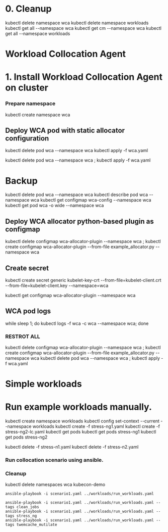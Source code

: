 # 0. Cleanup
kubectl delete namespace wca
kubectl delete namespace workloads
kubectl get all --namespace wca 
kubectl get cm --namespace wca 
kubectl get all --namespace workloads 

# #############################
# Workload Collocation Agent
# #############################

# 1. Install Workload Collocation Agent on cluster
### Prepare namespace
kubectl create namespace wca

## Deploy WCA pod with static allocator configuration
kubectl delete pod wca --namespace wca
kubectl apply -f wca.yaml

kubectl delete pod wca --namespace wca ; kubectl apply -f wca.yaml

# Backup
kubectl delete pod wca --namespace wca
kubectl describe pod wca --namespace wca
kubectl get configmap wca-config --namespace wca
kubectl get pod wca -o wide --namespace wca

## Deploy WCA allocator python-based plugin as configmap
kubectl delete configmap wca-allocator-plugin --namespace wca ; kubectl create configmap wca-allocator-plugin --from-file example_allocator.py --namespace wca

## Create secret
kubectl create secret generic kubelet-key-crt --from-file=kubelet-client.crt --from-file=kubelet-client.key --namespace=wca

kubectl get configmap wca-allocator-plugin --namespace wca


## WCA pod logs
while sleep 1; do kubectl logs -f wca -c wca --namespace wca; done


###  RESTROT ALL
kubectl delete configmap wca-allocator-plugin --namespace wca ; kubectl create configmap wca-allocator-plugin --from-file example_allocator.py --namespace wca
kubectl delete pod wca --namespace wca ; kubectl apply -f wca.yaml


# #############################
# Simple          workloads
# #############################

# Run example workloads manually.
kubectl create namespace workloads
kubectl config set-context --current --namespace workloads
kubectl create -f stress-ng1.yaml
kubectl create -f stress-ng2-lc.yaml
kubectl get pods
kubectl get pods stress-ng1
kubectl get pods stress-ng2

kubectl delete -f stress-n1.yaml
kubectl delete -f stress-n2.yaml

### Run collocation scenario using ansible.

### Cleanup
kubectl delete namespaces wca kubecon-demo
```
ansible-playbook -i scenario1.yaml ../workloads/run_workloads.yaml

ansible-playbook -i scenario1.yaml ../workloads/run_workloads.yaml --tags clean_jobs
ansible-playbook -i scenario1.yaml ../workloads/run_workloads.yaml --tags stress_ng
ansible-playbook -i scenario1.yaml ../workloads/run_workloads.yaml --tags twemcache_mutilate

